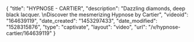 {
    "title": "HYPNOSE - CARTIER",
    "description": "Dazzling diamonds, deep black lacquer. \nDiscover the mesmerizing Hypnose by Cartier",
    "videoid": "164639119",
    "date_created": "1453297433",
    "date_modified": "1528315876",
    "type": "captivate",
    "layout": "video",
    "url": "\/v\/hypnose-cartier\/164639119"
}